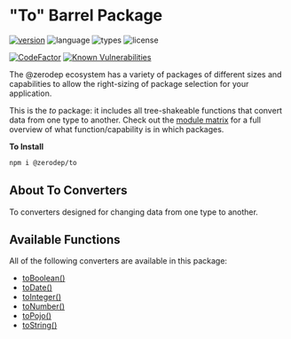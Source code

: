 # "To" Barrel Package

[![version](https://img.shields.io/npm/v/@zerodep/to?style=flat-square&color=blue)](https://www.npmjs.com/package/@zerodep/to)
![language](https://img.shields.io/badge/typescript-100%25-blue?style=flat-square)
![types](https://img.shields.io/badge/types-included-blue?style=flat-square)
![license](https://img.shields.io/github/license/cdepage/zerodep?color=blue&style=flat-square)

[![CodeFactor](https://www.codefactor.io/repository/github/cdepage/zerodep/badge)](https://www.codefactor.io/repository/github/cdepage/zerodep)
[![Known Vulnerabilities](https://snyk.io/test/github/cdepage/zerodep/badge.svg)](https://snyk.io/test/github/cdepage/zerodep)

The @zerodep ecosystem has a variety of packages of different sizes and capabilities to allow the right-sizing of package selection for your application.

This is the _to_ package: it includes all tree-shakeable functions that convert data from one type to another. Check out the [module matrix](/) for a full overview of what function/capability is in which packages.

**To Install**

```bash
npm i @zerodep/to
```

## About To Converters

To converters designed for changing data from one type to another.

## Available Functions

All of the following converters are available in this package:

- [toBoolean()](to/boolean.md)
- [toDate()](to/date.md)
- [toInteger()](to/integer.md)
- [toNumber()](to/number.md)
- [toPojo()](to/pojo.md)
- [toString()](to/string.md)
